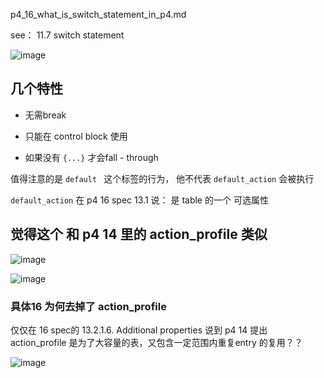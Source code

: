p4_16_what_is_switch_statement_in_p4.md


see： 11.7 switch statement

![image](https://ws2.sinaimg.cn/large/005JrW9Kly1fzhslbyig7j30pm05dq38.jpg)

## 几个特性

- 无需break

- 只能在 control block 使用

- 如果没有 `{...}` 才会fall - through

值得注意的是  `default ` 这个标签的行为， 他不代表 `default_action` 会被执行



`default_action`  在 p4 16 spec 13.1 说： 是 table 的一个 可选属性



## 觉得这个 和  p4 14 里的 action_profile  类似



![image](https://ws3.sinaimg.cn/large/005JrW9Kly1fzhskoh9znj30q00573yp.jpg)

![image](https://ws3.sinaimg.cn/large/005JrW9Kly1fzhspcmr2cj30nk0dt0tk.jpg)

### 具体16 为何去掉了 action_profile 

仅仅在 16 spec的 13.2.1.6. Additional properties 说到 p4 14 提出 action_profile 是为了大容量的表，又包含一定范围内重复entry 的复用？？


![image](https://wx2.sinaimg.cn/large/005JrW9Kly1fzht3mm01fj30yg08xmyc.jpg)